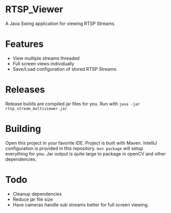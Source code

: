 # RTSP_Viewer
A Java Swing application for viewing RTSP Streams

# Features
- View multiple streams threaded
- Full screen views individually
- Save/Load configuration of stored RTSP Streams

# Releases
Release builds are compiled jar files for you.
Run with `java -jar rtsp_stream_multiviewer.jar`

# Building
Open this project in your favorite IDE. Project is built with Maven. IntelliJ configuration is provided in this repository.
`mvn package` will setup everything for you. Jar output is quite large to package in openCV and other dependencies.

# Todo
- Cleanup dependencies
- Reduce jar file size
- Have cameras handle sub streams better for full screen viewing.
